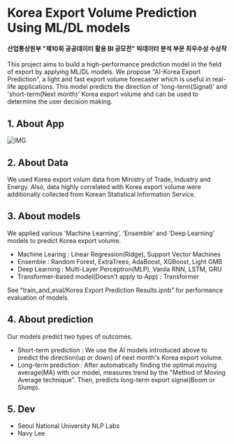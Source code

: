 # Korea Export Volume Prediction Using ML/DL models
#### 산업통상원부 "제10회 공공데이터 활용 BI 공모전" 빅데이터 분석 부문 최우수상 수상작

This project aims to build a high-performance prediction model in the field of export by applying ML/DL models. We propose "AI-Korea Export Prediction", a light and fast export volume forecaster which is useful in real-life applications. This model predicts the direction of 'long-term(Signal)' and 'short-term(Next month)' Korea export volume and can be used to determine the user decision making.

## 1. About App

![IMG](https://user-images.githubusercontent.com/105137667/184310383-e7737a46-dd60-417f-bedf-32010f322e77.jpg)

 

## 2. About Data

We used Korea export volum data from Ministry of Trade, Industry and Energy. Also, data highly correlated with Korea export volume were additionally collected from Korean Statistical Information Service.

## 3. About models
We applied various 'Machine Learning', 'Ensemble' and 'Deep Learning' models to predict Korea export volume.

 - Machine Learing : Linear Regression(Ridge), Support Vector Machines
 - Ensemble : Random Forest, ExtraTrees, AdaBoost, XGBoost, Light GMB
 - Deep Learning : Multi-Layer Perceptron(MLP), Vanila RNN, LSTM, GRU
 - Transformer-based model(Doesn't apply to App) : Transformer

See "train_and_eval/Korea Export Prediction Results.ipnb" for performance evaluation of models.

## 4. About prediction
Our models predict two types of outcomes.

  - Short-term prediction : We use the AI models introduced above to predict the direction(up or down) of next month's Korea export volume.
  - Long-term prediction : After automatically finding the optimal moving average(MA) with our model, measures trend by the "Method of Moving Average technique". Then, predicts long-term export signal(Boom or Slump).
  
## 5. Dev
  - Seoul National University NLP Labs
  - Navy Lee
